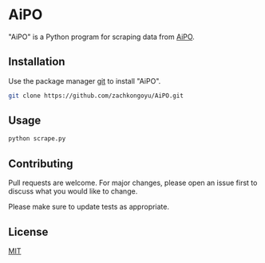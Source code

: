 # AiPO

"AiPO" is a Python program for scraping data from [AiPO](https://aipo.myiqdii.com/).

## Installation

Use the package manager [git](https://git-scm.com/) to install "AiPO".

```bash
git clone https://github.com/zachkongoyu/AiPO.git
```

## Usage

```bash
python scrape.py
```

## Contributing
Pull requests are welcome. For major changes, please open an issue first to discuss what you would like to change.

Please make sure to update tests as appropriate.

## License
[MIT](https://choosealicense.com/licenses/mit/)
